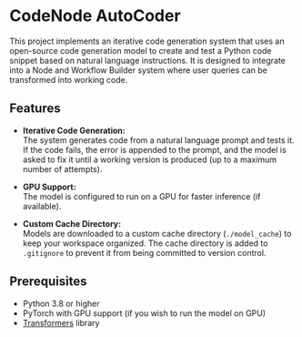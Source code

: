 # CodeNode AutoCoder

This project implements an iterative code generation system that uses an open-source code generation model to create and test a Python code snippet based on natural language instructions. It is designed to integrate into a Node and Workflow Builder system where user queries can be transformed into working code.

## Features

- **Iterative Code Generation:**  
  The system generates code from a natural language prompt and tests it. If the code fails, the error is appended to the prompt, and the model is asked to fix it until a working version is produced (up to a maximum number of attempts).

- **GPU Support:**  
  The model is configured to run on a GPU for faster inference (if available).

- **Custom Cache Directory:**  
  Models are downloaded to a custom cache directory (`./model_cache`) to keep your workspace organized. The cache directory is added to `.gitignore` to prevent it from being committed to version control.

## Prerequisites

- Python 3.8 or higher
- PyTorch with GPU support (if you wish to run the model on GPU)
- [Transformers](https://huggingface.co/transformers/) library